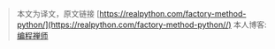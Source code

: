 > 本文为译文，原文链接 [https://realpython.com/factory-method-python/](https://realpython.com/factory-method-python//) 
> 本人博客: [编程禅师](http://blog.jiangyixin.top)


